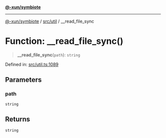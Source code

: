 [**@-xun/symbiote**](../../../README.md)

***

[@-xun/symbiote](../../../README.md) / [src/util](../README.md) / \_\_read\_file\_sync

# Function: \_\_read\_file\_sync()

> **\_\_read\_file\_sync**(`path`): `string`

Defined in: [src/util.ts:1089](https://github.com/Xunnamius/symbiote/blob/9f696d86c2382405dbee8c9ec7da955f46194e6a/src/util.ts#L1089)

## Parameters

### path

`string`

## Returns

`string`
